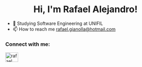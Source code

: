 <h1 align="center">Hi, I'm Rafael Alejandro!</h1>

- 🔭  Studying Software Engineering at UNIFIL
- 📫  How to reach me rafael.gianolla@hotmail.com

<h3 align="left">Connect with me:</h3>
<p align="left">
<a href="https://linkedin.com/in/rafael alejandro" target="blank"><img align="center" src="https://raw.githubusercontent.com/rahuldkjain/github-profile-readme-generator/master/src/images/icons/Social/linked-in-alt.svg" alt="rafael alejandro" height="30" width="40" /></a>
</p>

